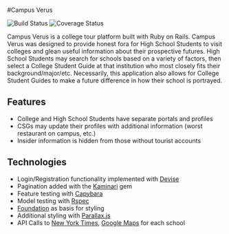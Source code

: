 #Campus Verus

![Build Status](https://codeship.com/projects/247cce80-e26e-0133-9815-5e7bb9818a79/status?branch=master) 
![Coverage Status](https://coveralls.io/repos/kamilleski/Campus-Verus/badge.png)

Campus Verus is a college tour platform built with Ruby on Rails. Campus Verus was designed to provide honest fora for High School Students to visit colleges and glean useful information about their prospective futures. High School Students may search for schools based on a variety of factors, then select a College Student Guide at that institution who most closely fits their background/major/etc. Necessarily, this application also allows for College Student Guides to make a future difference in how their school is portrayed.

## Features
* College and High School Students have separate portals and profiles
* CSGs may update their profiles with additional information (worst restaurant on campus, etc.)
* Insider information is hidden from those without tourist accounts

## Technologies
* Login/Registration functionality implemented with [Devise](https://github.com/plataformatec/devise/wiki)
* Pagination added with the [Kaminari](https://github.com/amatsuda/kaminari) gem
* Feature testing with [Capybara](https://github.com/jnicklas/capybara)
* Model testing with [Rspec](http://rspec.info/)
* [Foundation](http://foundation.zurb.com/sites/docs/) as basis for styling
* Additional styling with [Parallax.js](https://github.com/wagerfield/parallax)
* API Calls to [New York Times](http://developers.nytimes.com/), [Google Maps](https://developers.google.com/maps/) for each school
